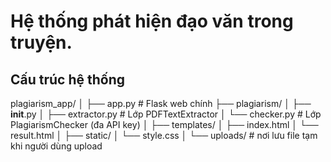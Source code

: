 # Hệ thống phát hiện đạo văn trong truyện.


## Cấu trúc hệ thống
plagiarism_app/
│
├── app.py                         # Flask web chính
├── plagiarism/
│   ├── __init__.py
│   ├── extractor.py               # Lớp PDFTextExtractor
│   └── checker.py                 # Lớp PlagiarismChecker (đa API key)
│
├── templates/
│   ├── index.html
│   └── result.html
│
├── static/
│   └── style.css
│
└── uploads/                       # nơi lưu file tạm khi người dùng upload
